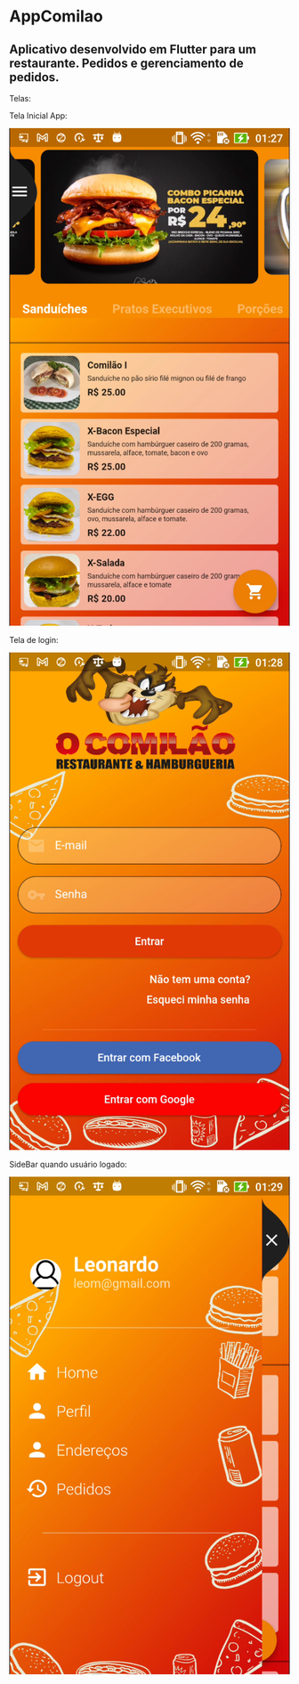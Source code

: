 # AppComilao
## Aplicativo desenvolvido em Flutter para um restaurante. Pedidos e gerenciamento de pedidos.
Telas:

Tela Inicial App:

![Tela inicial](https://github.com/LeoRebelatto/AppComilao/blob/main/comilao_app/telas/Tela%20Inicial.png?raw=true)

Tela de login:

![Tela Login](https://github.com/LeoRebelatto/AppComilao/blob/main/comilao_app/telas/Tela%20de%20Login.png?raw=true)

SideBar quando usuário logado:

![SideBar](https://github.com/LeoRebelatto/AppComilao/blob/main/comilao_app/telas/SideBar.png?raw=true)
